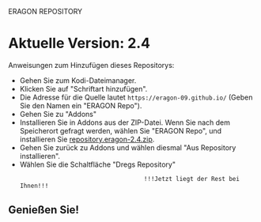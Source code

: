 ERAGON REPOSITORY
# Aktuelle Version: 2.4
Anweisungen zum Hinzufügen dieses Repositorys:


<p align="left">
  <ul>
    <li>Gehen Sie zum Kodi-Dateimanager.</li>
    <li>Klicken Sie auf "Schriftart hinzufügen".</li>
    <li>Die Adresse für die Quelle lautet <code>https://eragon-09.github.io/</code> (Geben Sie den Namen ein "ERAGON Repo").</li>
    <li>Gehen Sie zu "Addons"</li>
    <li>Installieren Sie in Addons aus der ZIP-Datei. Wenn Sie nach dem Speicherort gefragt werden, wählen Sie "ERAGON Repo", und installieren Sie <a href="repository.eragon-2.4.zip">repository.eragon-2.4.zip</a>.</li>
    <li>Gehen Sie zurück zu Addons und wählen diesmal "Aus Repository installieren".</li>
    <li>Wählen Sie die Schaltfläche "Dregs Repository"</li>
    
                                       !!!Jetzt liegt der Rest bei Ihnen!!!
  </ul>
</p>

## Genießen Sie!
